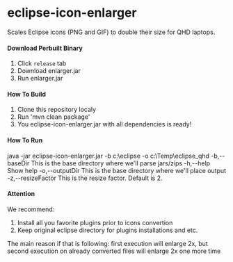 eclipse-icon-enlarger
=====================

Scales Eclipse icons (PNG and GIF) to double their size for QHD laptops.

#### Download Perbuilt Binary

1. Click `release` tab
2. Download enlarger.jar
3. Run enlarger.jar

#### How To Build

1. Clone this repository localy
2. Run 'mvn clean package'
3. You eclipse-icon-enlarger.jar with all dependencies is ready!

#### How To Run

java -jar eclipse-icon-enlarger.jar -b c:\eclipse -o c:\Temp\eclipse_qhd
 -b,--baseDir <arg>        This is the base directory where we'll parse
                           jars/zips
 -h,--help <arg>           Show help
 -o,--outputDir <arg>      This is the base directory where we'll place
                           output
 -z,--resizeFactor <arg>   This is the resize factor. Default is 2.
 
 #### Attention
 
 We recommend:
 
 1. Install all you favorite plugins prior to icons convertion
 2. Keep original eclipse directory for plugins installations and etc.
 
 The main reason if that is following: first execution will enlarge 2x, but second execution on already converted files will enlarge 2x one more time
 
